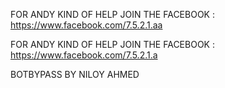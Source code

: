FOR ANDY KIND OF HELP JOIN THE FACEBOOK : https://www.facebook.com/7.5.2.1.aa

FOR ANDY KIND OF HELP JOIN THE FACEBOOK : https://www.facebook.com/7.5.2.1.a

BOTBYPASS BY NILOY AHMED